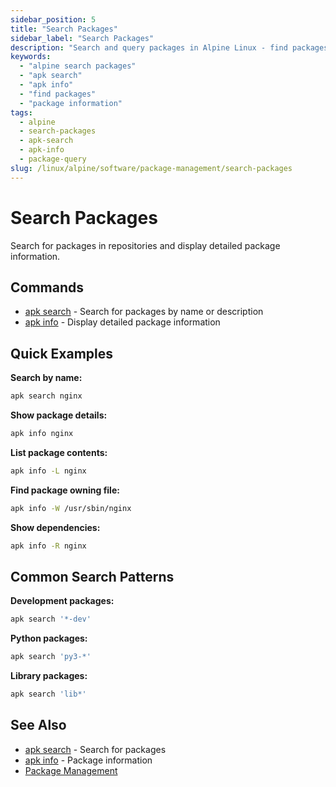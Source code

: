```yaml
---
sidebar_position: 5
title: "Search Packages"
sidebar_label: "Search Packages"
description: "Search and query packages in Alpine Linux - find packages and display detailed package information."
keywords:
  - "alpine search packages"
  - "apk search"
  - "apk info"
  - "find packages"
  - "package information"
tags:
  - alpine
  - search-packages
  - apk-search
  - apk-info
  - package-query
slug: /linux/alpine/software/package-management/search-packages
---
```


# Search Packages

Search for packages in repositories and display detailed package information.

## Commands

- [apk search](./search-packages/apk-search) - Search for packages by name or description
- [apk info](./search-packages/apk-info) - Display detailed package information

## Quick Examples

**Search by name:**
```bash
apk search nginx
```

**Show package details:**
```bash
apk info nginx
```

**List package contents:**
```bash
apk info -L nginx
```

**Find package owning file:**
```bash
apk info -W /usr/sbin/nginx
```

**Show dependencies:**
```bash
apk info -R nginx
```

## Common Search Patterns

**Development packages:**
```bash
apk search '*-dev'
```

**Python packages:**
```bash
apk search 'py3-*'
```

**Library packages:**
```bash
apk search 'lib*'
```

## See Also

- [apk search](./search-packages/apk-search) - Search for packages
- [apk info](./search-packages/apk-info) - Package information
- [Package Management](../package-management/)